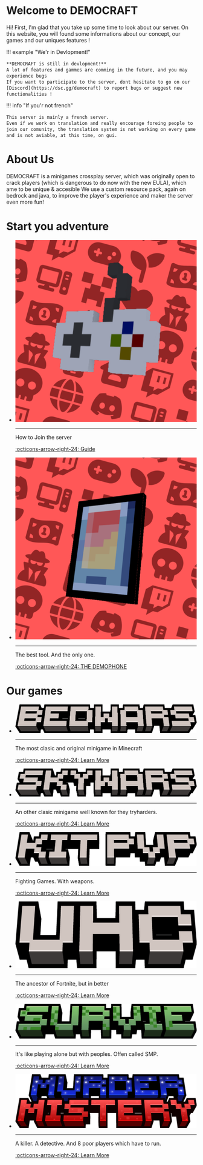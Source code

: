 # Welcome to DEMOCRAFT
Hi! First, I'm glad that you take up some time to look about our server. On this website, you will found some informations about our concept, our games and our uniques features !

!!! example "We'r in Devlopment!"

    **DEMOCRAFT is still in devlopment!**
    A lot of features and gammes are comming in the future, and you may experience bugs
    If you want to participate to the server, dont hesitate to go on our [Discord](https://dsc.gg/democraft) to report bugs or suggest new functionalities !

!!! info "If you'r not french"

    This server is mainly a french server.
    Even if we work on translation and really encourage foreing people to join our comunity, the translation system is not working on every game and is not aviable, at this time, on gui.
 
# About Us
DEMOCRAFT is a minigames crossplay server, which was originally open to crack players (which is dangerous to do now with the new EULA), which ame to be unique & accesible
We use a custom resource pack, again on bedrock and java, to improve the player's experience and maker the server even more fun!

# Start you adventure
<div class="grid cards funct" markdown>

-   ![Image title](../img/game-icon.png)

    ---

    How to Join the server

    [:octicons-arrow-right-24: Guide](/bedwars)

-   ![Image title](../img/phone-icon.png)

    ---

    The best tool. And the only one.

    [:octicons-arrow-right-24: THE DEMOPHONE](/skywars)

# Our games
<div class="grid cards game" markdown>

-   ![Image title](../img/bedwars.png)

    ---

    The most clasic and original minigame in Minecraft

    [:octicons-arrow-right-24: Learn More](en//bedwars)

-   ![Image title](../img/skywars.png)

    ---

    An other clasic minigame well known for they tryharders.

    [:octicons-arrow-right-24: Learn More](en//skywars)

-   ![Image title](../img/kitpvp.png)

    ---

    Fighting Games. With weapons.

    [:octicons-arrow-right-24: Learn More](#)

-   ![Image title](../img/uhc.png)

    ---

    The ancestor of Fortnite, but in better

    [:octicons-arrow-right-24: Learn More](/en/uhc)

-   ![Image title](../img/survie.png)

    ---

    It's like playing alone but with peoples. Offen called SMP.

    [:octicons-arrow-right-24: Learn More](/en/smp)

-   ![Image title](../img/murder.png)

    ---

    A killer. A detective. And 8 poor players which have to run.

    [:octicons-arrow-right-24: Learn More](/en/murder)

</div>





</div>

